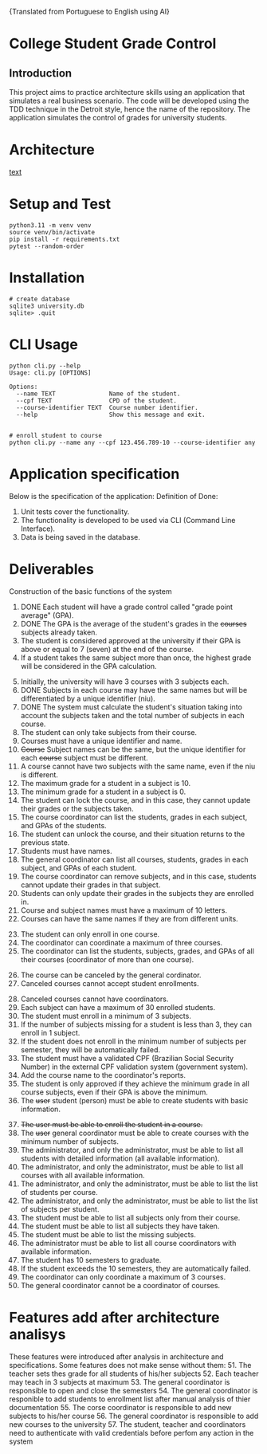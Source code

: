 {Translated from Portuguese to English using AI}
# College Student Grade Control
## Introduction
This project aims to practice architecture skills using an application that simulates a real business scenario.
The code will be developed using the TDD technique in the Detroit style, hence the name of the repository.
The application simulates the control of grades for university students.

# Architecture
[text](architecture.odp)

# Setup and Test
```
python3.11 -m venv venv
source venv/bin/activate
pip install -r requirements.txt
pytest --random-order
```

# Installation
```
# create database
sqlite3 university.db
sqlite> .quit
```

# CLI Usage
```
python cli.py --help
Usage: cli.py [OPTIONS]

Options:
  --name TEXT               Name of the student.
  --cpf TEXT                CPD of the student.
  --course-identifier TEXT  Course number identifier.
  --help                    Show this message and exit.


# enroll student to course
python cli.py --name any --cpf 123.456.789-10 --course-identifier any

```

# Application specification

Below is the specification of the application:
Definition of Done:
1. Unit tests cover the functionality.
2. The functionality is developed to be used via CLI (Command Line Interface).
3. Data is being saved in the database.
# Deliverables
Construction of the basic functions of the system
1. DONE Each student will have a grade control called "grade point average" (GPA).
2. DONE The GPA is the average of the student's grades in the ~~courses~~ subjects already taken.
3. The student is considered approved at the university if their GPA is above or equal to 7 (seven) at the end of the course.
4. If a student takes the same subject more than once, the highest grade will be considered in the GPA calculation.
<!-- Required setup to allow enrollments -->
5. Initially, the university will have 3 courses with 3 subjects each.
6. DONE Subjects in each course may have the same names but will be differentiated by a unique identifier (niu).
7. DONE The system must calculate the student's situation taking into account the subjects taken and the total number of subjects in each course.
8. The student can only take subjects from their course.
9. Courses must have a unique identifier and name.
10. ~~Course~~ Subject names can be the same, but the unique identifier for each ~~course~~ subject must be different.
11. A course cannot have two subjects with the same name, even if the niu is different.
12. The maximum grade for a student in a subject is 10.
13. The minimum grade for a student in a subject is 0.
14. The student can lock the course, and in this case, they cannot update their grades or the subjects taken.
15. The course coordinator can list the students, grades in each subject, and GPAs of the students.
16. The student can unlock the course, and their situation returns to the previous state.
17. Students must have names.
18. The general coordinator can list all courses, students, grades in each subject, and GPAs of each student.
19. The course coordinator can remove subjects, and in this case, students cannot update their grades in that subject.
20. Students can only update their grades in the subjects they are enrolled in.
21. Course and subject names must have a maximum of 10 letters.
22. Courses can have the same names if they are from different units.
<!-- The student can do any time. Don't need to wai the next semester -->
23. The student can only enroll in one course.
24. The coordinator can coordinate a maximum of three courses.
25. The coordinator can list the students, subjects, grades, and GPAs of all their courses (coordinator of more than one course).
<!-- this requirement wasn't informing the actor. Figured out while making the diagrams of use cases -->
<!-- 26. The course can be canceled. -->
26. The course can be canceled by the general cordinator.
27. Canceled courses cannot accept student enrollments.
<!-- How o set coordinators? -->
28. Canceled courses cannot have coordinators.
29. Each subject can have a maximum of 30 enrolled students.
30. The student must enroll in a minimum of 3 subjects.
31. If the number of subjects missing for a student is less than 3, they can enroll in 1 subject.
32. If the student does not enroll in the minimum number of subjects per semester, they will be automatically failed.
33. The student must have a validated CPF (Brazilian Social Security Number) in the external CPF validation system (government system).
34. Add the course name to the coordinator's reports.
35. The student is only approved if they achieve the minimum grade in all course subjects, even if their GPA is above the minimum.
36. The ~~user~~ student (person) must be able to create students with basic information.
<!-- The basic information is enough for enrollment -->
37. ~~The user must be able to enroll the student in a course.~~
38. The ~~user~~ general coordinator must be able to create courses with the minimum number of subjects.
39. The administrator, and only the administrator, must be able to list all students with detailed information (all available information).
40. The administrator, and only the administrator, must be able to list all courses with all available information.
41. The administrator, and only the administrator, must be able to list the list of students per course.
42. The administrator, and only the administrator, must be able to list the list of subjects per student.
43. The student must be able to list all subjects only from their course.
44. The student must be able to list all subjects they have taken.
45. The student must be able to list the missing subjects.
46. The administrator must be able to list all course coordinators with available information.
47. The student has 10 semesters to graduate.
48. If the student exceeds the 10 semesters, they are automatically failed.
49. The coordinator can only coordinate a maximum of 3 courses.
50. The general coordinator cannot be a coordinator of courses.

# Features add after architecture analisys
These features were introduced after analysis in architecture and specifications. Some features does not make sense without them:
51. The teacher sets thes grade for all students of his/her subjects
52. Each teacher may teach in 3 subjects at maximum
53. The general coordinator is responsible to open and close the semesters
54. The general coordinator is responible to add students to enrollment list after manual analysis of thier documentation
55. The corse coordinator is responsible to add new subjects to his/her course
56. The general coordinator is responsible to add new courses to the university
57. The student, teacher and coordinators need to authenticate with valid credentials before perfom any action in the system